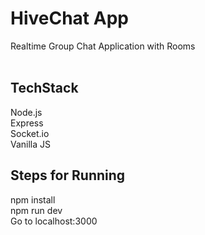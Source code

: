# HiveChat App
Realtime Group Chat Application with Rooms </br></br>

## TechStack
Node.js</br>
Express</br>
Socket.io</br>
Vanilla JS</br>

## Steps for Running
npm install</br>
npm run dev</br>
Go to localhost:3000</br>
